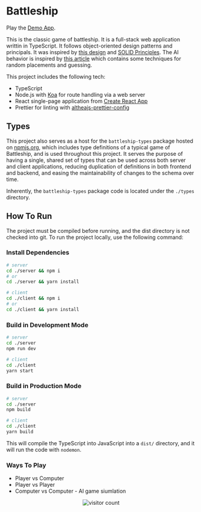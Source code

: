 # Battleship

Play the [Demo App](https://battleship.dco.dev).

This is the classic game of battleship.  It is a full-stack web application writtin in TypeScript. It follows object-oriented design patterns and principals. It was inspired by [this design](https://www.cs.nmsu.edu/~rth/cs/cs187/f97/battleshipdesign.html) and [SOLID Principles](https://en.wikipedia.org/wiki/SOLID).  The AI behavior is inspired by [this article](https://www.datagenetics.com/blog/december32011/) which contains some techniques for random placements and guessing.

This project includes the following tech:

- TypeScript
- Node.js with [Koa](https://koajs.com/) for route handling via a web server
- React single-page application from [Create React App](https://create-react-app.dev/)
- Prettier for linting with [altheajs-prettier-config](https://www.npmjs.com/package/altheajs-prettier-config)

## Types

This project also serves as a host for the `battleship-types` package hosted on [npmjs.org](https://www.npmjs.com/package/battleship-types), which includes type definitions of a typical game of Battleship, and is used throughout this project. It serves the purpose of having a single, shared set of types that can be used across both server and client applications, reducing duplication of definitions in both frontend and backend, and easing the maintainability of changes to the schema over time.

Inherently, the `battleship-types` package code is located under the `./types` directory.

## How To Run

The project must be compiled before running, and the dist directory is not checked into git. To run the project locally, use the following command:

### Install Dependencies

```bash
# server
cd ./server && npm i
# or
cd ./server && yarn install

# client
cd ./client && npm i
# or
cd ./client && yarn install
```

### Build in Development Mode

```bash
# server
cd ./server
npm run dev

# client
cd ./client
yarn start
```

### Build in Production Mode

```bash
# server
cd ./server
npm build

# client
cd ./client
yarn build
```

This will compile the TypeScript into JavaScript into a `dist/` directory, and it will run the code with `nodemon`.

### Ways To Play

- Player vs Computer
- Player vs Player
- Computer vs Computer - AI game siumlation

<p align="center">
 <img src="https://visitor-badge.glitch.me/badge?page_id=drewcook.ts-battleship" alt="visitor count"/>
</p>
